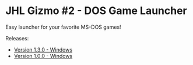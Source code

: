 # JHL Gizmo #2 - DOS Game Launcher
Easy launcher for your favorite MS-DOS games!



Releases:
* [Version 1.3.0 - Windows](https://github.com/JH-Laboratory/DosGameLauncher/releases/tag/v1.3.0)
* [Version 1.0.0 - Windows](https://github.com/JH-Laboratory/jhlabs/releases/tag/DOsGameLauncher)